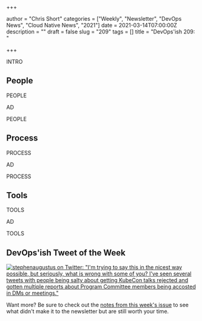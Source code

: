+++

author = "Chris Short"
categories = ["Weekly", "Newsletter", "DevOps News", "Cloud Native News", "2021"]
date = 2021-03-14T07:00:00Z
description = ""
draft = false
slug = "209"
tags = []
title = "DevOps'ish 209: "

+++

INTRO

## People

PEOPLE

AD

PEOPLE

## Process

PROCESS

AD

PROCESS

## Tools

TOOLS

AD

TOOLS

## DevOps'ish Tweet of the Week

[![stephenaugustus on Twitter: "I'm trying to say this in the nicest way possible, but seriously, what is wrong with some of you? I've seen several tweets with people being salty about getting KubeCon talks rejected and gotten multiple reports about Program Committee members being accosted in DMs or meetings."](/images/209-devopsish-tweet-of-the-week.png)](https://twitter.com/stephenaugustus/status/1366823310873436160)

Want more? Be sure to check out the [notes from this week's issue](https://devopsish.com/209/notes/) to see what didn't make it to the newsletter but are still worth your time.
